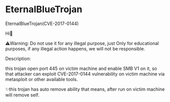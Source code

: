# EternalBlueTrojan
EternalBlueTrojan(CVE-2017-0144)

Hi👋

⚠️Warning: Do not use it for any illegal purpose, just Only for educational purposes, if any illegal action happens, we will not be responsible.

Description:

this trojan open port 445 on victim machine and enable SMB V1 on it, so that attacker can exploit CVE-2017-0144 vulnerability on victim machine via metasploit or other available tools.

✨this trojan has auto remove ability that means, after run on victim machine will remove self.
